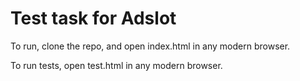 # Test task for Adslot

To run, clone the repo, and open index.html in any modern browser.

To run tests, open test.html in any modern browser.



